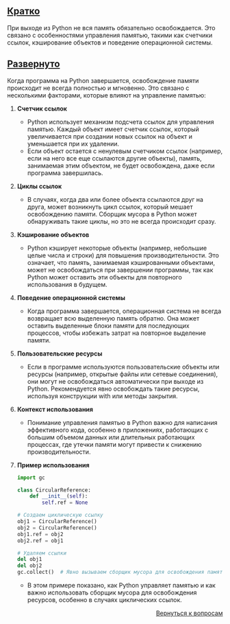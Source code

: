 ## <u>Кратко</u>

При выходе из Python не вся память обязательно освобождается. Это связано с особенностями управления памятью, такими
как счетчики ссылок, кэширование объектов и поведение операционной системы.

## <u>Развернуто</u>

Когда программа на Python завершается, освобождение памяти происходит не всегда полностью и мгновенно. Это связано с
несколькими факторами, которые влияют на управление памятью:

1. **Счетчик ссылок**
    - Python использует механизм подсчета ссылок для управления памятью. Каждый объект имеет счетчик ссылок, который
      увеличивается при создании новых ссылок на объект и уменьшается при их удалении.
    - Если объект остается с ненулевым счетчиком ссылок (например, если на него все еще ссылаются другие объекты),
      память, занимаемая этим объектом, не будет освобождена, даже если программа завершилась.

2. **Циклы ссылок**
    - В случаях, когда два или более объекта ссылаются друг на друга, может возникнуть цикл ссылок, который мешает
      освобождению памяти. Сборщик мусора в Python может обнаруживать такие циклы, но это не всегда происходит сразу.

3. **Кэширование объектов**
    - Python кэширует некоторые объекты (например, небольшие целые числа и строки) для повышения производительности.
      Это означает, что память, занимаемая кэшированными объектами, может не освобождаться при завершении программы,
      так как Python может оставить эти объекты для повторного использования в будущем.

4. **Поведение операционной системы**
    - Когда программа завершается, операционная система не всегда возвращает всю выделенную память обратно. Она может
      оставить выделенные блоки памяти для последующих процессов, чтобы избежать затрат на повторное выделение памяти.

5. **Пользовательские ресурсы**
    - Если в программе используются пользовательские объекты или ресурсы (например, открытые файлы или сетевые
      соединения), они могут не освобождаться автоматически при выходе из Python. Рекомендуется явно освобождать такие
      ресурсы, используя конструкции with или методы закрытия.

6. **Контекст использования**
    - Понимание управления памятью в Python важно для написания эффективного кода, особенно в приложениях, работающих
      с большим объемом данных или длительных работающих процессах, где утечки памяти могут привести к снижению
      производительности.

7. **Пример использования**
    ```Python
    import gc

    class CircularReference:
        def __init__(self):
            self.ref = None

    # Создаем циклическую ссылку
    obj1 = CircularReference()
    obj2 = CircularReference()
    obj1.ref = obj2
    obj2.ref = obj1
    
    # Удаляем ссылки
    del obj1
    del obj2
    gc.collect()  # Явно вызываем сборщик мусора для освобождения памяти
    ```
    - В этом примере показано, как Python управляет памятью и как важно использовать сборщик мусора для освобождения
      ресурсов, особенно в случаях циклических ссылок.

<div align="right">

[Вернуться к вопросам](../Вопросы.md)

</div>
